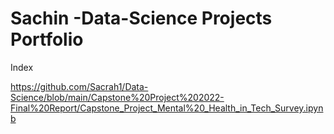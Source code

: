 # Sachin -Data-Science Projects Portfolio
Index

https://github.com/Sacrah1/Data-Science/blob/main/Capstone%20Project%202022-Final%20Report/Capstone_Project_Mental%20_Health_in_Tech_Survey.ipynb
